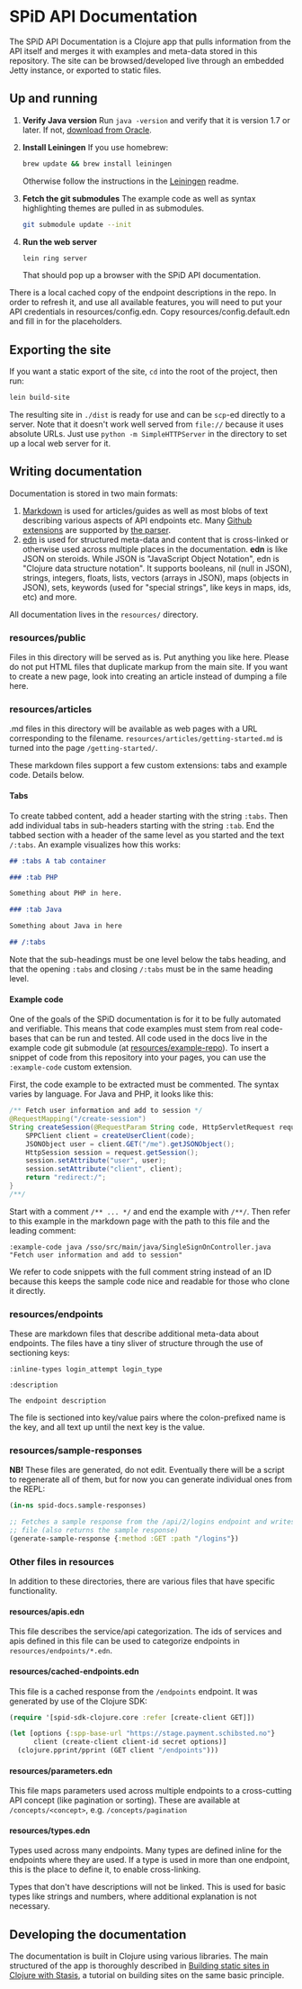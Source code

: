 # SPiD API Documentation

The SPiD API Documentation is a Clojure app that pulls information from the API
itself and merges it with examples and meta-data stored in this repository.
The site can be browsed/developed live through an embedded Jetty instance, or
exported to static files.

## Up and running

1. **Verify Java version**
  Run `java -version` and verify that it is version 1.7 or later. If not,
  [download from Oracle]("http://docs.oracle.com/javase/7/docs/webnotes/install/index.html").

2. **Install Leiningen**
   If you use homebrew:

   ```sh
   brew update && brew install leiningen
   ```

   Otherwise follow the instructions in the
   [Leiningen](https://github.com/technomancy/leiningen#leiningen)
   readme.

3. **Fetch the git submodules**
   The example code as well as syntax highlighting themes are pulled in as
   submodules.

   ```sh
   git submodule update --init
   ```

4. **Run the web server**
   ```sh
   lein ring server
   ```

   That should pop up a browser with the SPiD API documentation.

There is a local cached copy of the endpoint descriptions in the repo. In order
to refresh it, and use all available features, you will need to put your API
credentials in resources/config.edn. Copy resources/config.default.edn and
fill in for the placeholders.

## Exporting the site

If you want a static export of the site, `cd` into the root of the project, then
run:

```sh
lein build-site
```

The resulting site in `./dist` is ready for use and can be `scp`-ed directly to
a server. Note that it doesn't work well served from `file://` because it
uses absolute URLs. Just use `python -m SimpleHTTPServer` in the directory to
set up a local web server for it.

## Writing documentation

Documentation is stored in two main formats:

1. [Markdown](http://daringfireball.net/projects/markdown/syntax) is used for
   articles/guides as well as most blobs of text describing various aspects of
   API endpoints etc. Many
   [Github extensions](https://help.github.com/articles/github-flavored-markdown)
   are supported by [the parser](https://github.com/sirthias/pegdown).
2. [edn](https://github.com/edn-format/edn) is used for structured meta-data
   and content that is cross-linked or otherwise used across multiple places in
   the documentation. **edn** is like JSON on steroids. While JSON is
   "JavaScript Object Notation", edn is "Clojure data structure notation". It
   supports booleans, nil (null in JSON), strings, integers, floats, lists,
   vectors (arrays in JSON), maps (objects in JSON), sets, keywords (used for
   "special strings", like keys in maps, ids, etc) and more.

All documentation lives in the `resources/` directory.

### resources/public

Files in this directory will be served as is. Put anything you like here. Please
do not put HTML files that duplicate markup from the main site. If you want to
create a new page, look into creating an article instead of dumping a file here.

### resources/articles

.md files in this directory will be available as web pages with a URL
corresponding to the filename. `resources/articles/getting-started.md` is turned
into the page `/getting-started/`.

These markdown files support a few custom extensions: tabs and example
code. Details below.

#### Tabs

To create tabbed content, add a header starting with the string `:tabs`. Then
add individual tabs in sub-headers starting with the string `:tab`. End the tabbed
section with a header of the same level as you started and the text `/:tabs`. An
example visualizes how this works:

```md
## :tabs A tab container

### :tab PHP

Something about PHP in here.

### :tab Java

Something about Java in here

## /:tabs
```

Note that the sub-headings must be one level below the tabs heading,
and that the opening `:tabs` and closing `/:tabs` must be in the same
heading level.

#### Example code

One of the goals of the SPiD documentation is for it to be fully automated and
verifiable. This means that code examples must stem from real code-bases that
can be run and tested. All code used in the docs live in the example code git
submodule (at [resources/example-repo](./resources/example-repo)). To insert a
snippet of code from this repository into your pages, you can use the
`:example-code` custom extension.

First, the code example to be extracted must be commented. The syntax varies by
language. For Java and PHP, it looks like this:

```java
/** Fetch user information and add to session */
@RequestMapping("/create-session")
String createSession(@RequestParam String code, HttpServletRequest request) throws SPPClientException, SPPClientResponseException, SPPClientRefreshTokenException {
    SPPClient client = createUserClient(code);
    JSONObject user = client.GET("/me").getJSONObject();
    HttpSession session = request.getSession();
    session.setAttribute("user", user);
    session.setAttribute("client", client);
    return "redirect:/";
}
/**/
```

Start with a comment `/** ... */` and end the example with `/**/`. Then refer to
this example in the markdown page with the path to this file and the leading
comment:

```
:example-code java /sso/src/main/java/SingleSignOnController.java "Fetch user information and add to session"
```

We refer to code snippets with the full comment string instead of an
ID because this keeps the sample code nice and readable for those who
clone it directly.

### resources/endpoints

These are markdown files that describe additional meta-data about endpoints.
The files have a tiny sliver of structure through the use of sectioning keys:

```text
:inline-types login_attempt login_type

:description

The endpoint description
```

The file is sectioned into key/value pairs where the colon-prefixed name is the
key, and all text up until the next key is the value.

### resources/sample-responses

**NB!** These files are generated, do not edit. Eventually there will be a
script to regenerate all of them, but for now you can generate individual ones
from the REPL:

```clj
(in-ns spid-docs.sample-responses)

;; Fetches a sample response from the /api/2/logins endpoint and writes it to
;; file (also returns the sample response)
(generate-sample-response {:method :GET :path "/logins"})
```

### Other files in resources

In addition to these directories, there are various files that have specific
functionality.

#### resources/apis.edn

This file describes the service/api categorization. The ids of services and apis
defined in this file can be used to categorize endpoints in
`resources/endpoints/*.edn`.

#### resources/cached-endpoints.edn

This file is a cached response from the `/endpoints` endpoint. It was
generated by use of the Clojure SDK:

```clj
(require '[spid-sdk-clojure.core :refer [create-client GET]])

(let [options {:spp-base-url "https://stage.payment.schibsted.no"}
      client (create-client client-id secret options)]
  (clojure.pprint/pprint (GET client "/endpoints")))
```

#### resources/parameters.edn

This file maps parameters used across multiple endpoints to a
cross-cutting API concept (like pagination or sorting). These are
available at `/concepts/<concept>`, e.g. `/concepts/pagination`

#### resources/types.edn

Types used across many endpoints. Many types are defined inline for the
endpoints where they are used. If a type is used in more than one endpoint, this
is the place to define it, to enable cross-linking.

Types that don't have descriptions will not be linked. This is used for basic
types like strings and numbers, where additional explanation is not necessary.

## Developing the documentation

The documentation is built in Clojure using various libraries. The main
structured of the app is thoroughly described in
[Building static sites in Clojure with Stasis](http://cjohansen.no/building-static-sites-in-clojure-with-stasis),
a tutorial on building sites on the same basic principle.
